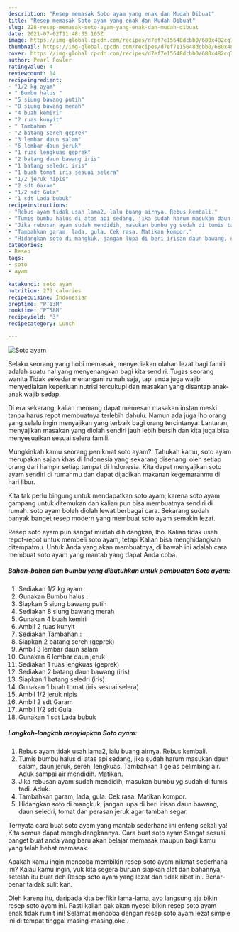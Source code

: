 ```yaml
---
description: "Resep memasak Soto ayam yang enak dan Mudah Dibuat"
title: "Resep memasak Soto ayam yang enak dan Mudah Dibuat"
slug: 228-resep-memasak-soto-ayam-yang-enak-dan-mudah-dibuat
date: 2021-07-02T11:48:35.105Z
image: https://img-global.cpcdn.com/recipes/d7ef7e15648dcbb0/680x482cq70/soto-ayam-foto-resep-utama.jpg
thumbnail: https://img-global.cpcdn.com/recipes/d7ef7e15648dcbb0/680x482cq70/soto-ayam-foto-resep-utama.jpg
cover: https://img-global.cpcdn.com/recipes/d7ef7e15648dcbb0/680x482cq70/soto-ayam-foto-resep-utama.jpg
author: Pearl Fowler
ratingvalue: 4
reviewcount: 14
recipeingredient:
- "1/2 kg ayam"
- " Bumbu halus "
- "5 siung bawang putih"
- "8 siung bawang merah"
- "4 buah kemiri"
- "2 ruas kunyit"
- " Tambahan "
- "2 batang sereh geprek"
- "3 lembar daun salam"
- "6 lembar daun jeruk"
- "1 ruas lengkuas geprek"
- "2 batang daun bawang iris"
- "1 batang seledri iris"
- "1 buah tomat iris sesuai selera"
- "1/2 jeruk nipis"
- "2 sdt Garam"
- "1/2 sdt Gula"
- "1 sdt Lada bubuk"
recipeinstructions:
- "Rebus ayam tidak usah lama2, lalu buang airnya. Rebus kembali."
- "Tumis bumbu halus di atas api sedang, jika sudah harum masukan daun salam, daun jeruk, sereh, lengkuas. Tambahkan 1 gelas belimbing air. Aduk sampai air mendidih. Matikan."
- "Jika rebusan ayam sudah mendidih, masukan bumbu yg sudah di tumis tadi. Aduk."
- "Tambahkan garam, lada, gula. Cek rasa. Matikan kompor."
- "Hidangkan soto di mangkuk, jangan lupa di beri irisan daun bawang, daun seledri, tomat dan perasan jeruk agar tambah segar."
categories:
- Resep
tags:
- soto
- ayam

katakunci: soto ayam 
nutrition: 273 calories
recipecuisine: Indonesian
preptime: "PT13M"
cooktime: "PT58M"
recipeyield: "3"
recipecategory: Lunch

---
```



![Soto ayam](https://img-global.cpcdn.com/recipes/d7ef7e15648dcbb0/680x482cq70/soto-ayam-foto-resep-utama.jpg)

Selaku seorang yang hobi memasak, menyediakan olahan lezat bagi famili adalah suatu hal yang menyenangkan bagi kita sendiri. Tugas seorang  wanita Tidak sekedar menangani rumah saja, tapi anda juga wajib menyediakan keperluan nutrisi tercukupi dan masakan yang disantap anak-anak wajib sedap.

Di era  sekarang, kalian memang dapat memesan masakan instan meski tanpa harus repot membuatnya terlebih dahulu. Namun ada juga lho orang yang selalu ingin menyajikan yang terbaik bagi orang tercintanya. Lantaran, menyajikan masakan yang diolah sendiri jauh lebih bersih dan kita juga bisa menyesuaikan sesuai selera famili. 



Mungkinkah kamu seorang penikmat soto ayam?. Tahukah kamu, soto ayam merupakan sajian khas di Indonesia yang sekarang disenangi oleh setiap orang dari hampir setiap tempat di Indonesia. Kita dapat menyajikan soto ayam sendiri di rumahmu dan dapat dijadikan makanan kegemaranmu di hari libur.

Kita tak perlu bingung untuk mendapatkan soto ayam, karena soto ayam gampang untuk ditemukan dan kalian pun bisa membuatnya sendiri di rumah. soto ayam boleh diolah lewat berbagai cara. Sekarang sudah banyak banget resep modern yang membuat soto ayam semakin lezat.

Resep soto ayam pun sangat mudah dihidangkan, lho. Kalian tidak usah repot-repot untuk membeli soto ayam, tetapi Kalian bisa menghidangkan ditempatmu. Untuk Anda yang akan membuatnya, di bawah ini adalah cara membuat soto ayam yang mantab yang dapat Anda coba.

<!--inarticleads1-->

##### Bahan-bahan dan bumbu yang dibutuhkan untuk pembuatan Soto ayam:

1. Sediakan 1/2 kg ayam
1. Gunakan  Bumbu halus :
1. Siapkan 5 siung bawang putih
1. Sediakan 8 siung bawang merah
1. Gunakan 4 buah kemiri
1. Ambil 2 ruas kunyit
1. Sediakan  Tambahan :
1. Siapkan 2 batang sereh (geprek)
1. Ambil 3 lembar daun salam
1. Gunakan 6 lembar daun jeruk
1. Sediakan 1 ruas lengkuas (geprek)
1. Sediakan 2 batang daun bawang (iris)
1. Siapkan 1 batang seledri (iris)
1. Gunakan 1 buah tomat (iris sesuai selera)
1. Ambil 1/2 jeruk nipis
1. Ambil 2 sdt Garam
1. Ambil 1/2 sdt Gula
1. Gunakan 1 sdt Lada bubuk




<!--inarticleads2-->

##### Langkah-langkah menyiapkan Soto ayam:

1. Rebus ayam tidak usah lama2, lalu buang airnya. Rebus kembali.
1. Tumis bumbu halus di atas api sedang, jika sudah harum masukan daun salam, daun jeruk, sereh, lengkuas. Tambahkan 1 gelas belimbing air. Aduk sampai air mendidih. Matikan.
1. Jika rebusan ayam sudah mendidih, masukan bumbu yg sudah di tumis tadi. Aduk.
1. Tambahkan garam, lada, gula. Cek rasa. Matikan kompor.
1. Hidangkan soto di mangkuk, jangan lupa di beri irisan daun bawang, daun seledri, tomat dan perasan jeruk agar tambah segar.




Ternyata cara buat soto ayam yang mantab sederhana ini enteng sekali ya! Kita semua dapat menghidangkannya. Cara buat soto ayam Sangat sesuai banget buat anda yang baru akan belajar memasak maupun bagi kamu yang telah hebat memasak.

Apakah kamu ingin mencoba membikin resep soto ayam nikmat sederhana ini? Kalau kamu ingin, yuk kita segera buruan siapkan alat dan bahannya, setelah itu buat deh Resep soto ayam yang lezat dan tidak ribet ini. Benar-benar taidak sulit kan. 

Oleh karena itu, daripada kita berfikir lama-lama, ayo langsung aja bikin resep soto ayam ini. Pasti kalian gak akan nyesel bikin resep soto ayam enak tidak rumit ini! Selamat mencoba dengan resep soto ayam lezat simple ini di tempat tinggal masing-masing,oke!.

